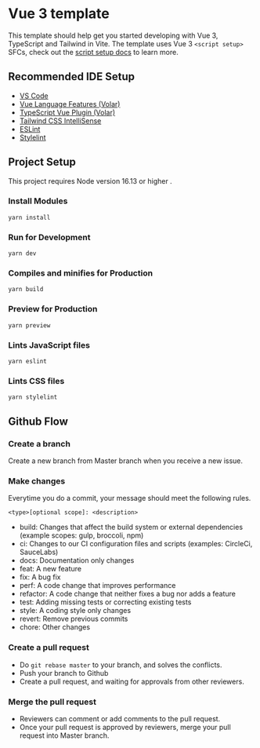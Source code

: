 # Vue 3 template

This template should help get you started developing with Vue 3, TypeScript and Tailwind in Vite. 
The template uses Vue 3 `<script setup>` SFCs, check out the [script setup docs](https://v3.vuejs.org/api/sfc-script-setup.html#sfc-script-setup) to learn more.

## Recommended IDE Setup

- [VS Code](https://code.visualstudio.com/)
- [Vue Language Features (Volar)](https://marketplace.visualstudio.com/items?itemName=Vue.volar)
- [TypeScript Vue Plugin (Volar)](https://marketplace.visualstudio.com/items?itemName=Vue.vscode-typescript-vue-plugin)
- [Tailwind CSS IntelliSense](https://marketplace.visualstudio.com/items?itemName=bradlc.vscode-tailwindcss)
- [ESLint](https://marketplace.visualstudio.com/items?itemName=dbaeumer.vscode-eslint)
- [Stylelint](https://marketplace.visualstudio.com/items?itemName=stylelint.vscode-stylelint)

## Project Setup

This project requires Node version 16.13 or higher .

### Install Modules
```
yarn install
```

### Run for Development
```
yarn dev
```

### Compiles and minifies for Production
```
yarn build
```

### Preview for Production
```
yarn preview
```

### Lints JavaScript files
```
yarn eslint
```

### Lints CSS files
```
yarn stylelint
```

## Github Flow

### Create a branch
Create a new branch from Master branch when you receive a new issue.

### Make changes
Everytime you do a commit, your message should meet the following rules.
```
<type>[optional scope]: <description>
```
- build: Changes that affect the build system or external dependencies (example scopes: gulp, broccoli, npm)
- ci: Changes to our CI configuration files and scripts (examples: CircleCi, SauceLabs)
- docs: Documentation only changes
- feat: A new feature
- fix: A bug fix
- perf: A code change that improves performance
- refactor: A code change that neither fixes a bug nor adds a feature
- test: Adding missing tests or correcting existing tests
- style: A coding style only changes
- revert: Remove previous commits
- chore: Other changes

### Create a pull request
- Do `git rebase master` to your branch, and solves the conflicts. 
- Push your branch to Github
- Create a pull request, and waiting for approvals from other reviewers.

### Merge the pull request
- Reviewers can comment or add comments to the pull request. 
- Once your pull request is approved by reviewers, merge your pull request into Master branch.